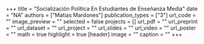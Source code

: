 +++
title = "Socialización Política En Estudiantes de Enseñanza Media"
date = "NA"
authors = ["Matias Mardones"]
publication_types = ["3"]
url_code = ""
image_preview = ""
selected = false
projects = []
url_pdf = ""
url_preprint = ""
url_dataset = ""
url_project = ""
url_slides = ""
url_video = ""
url_poster = ""
math = true
highlight = true
[header]
image = ""
caption = ""
+++
